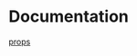 # Documentation

<!-- MR-R{
    type: 'pre',
    file: '../lib/props.js'
} -->
[props](../lib/props.js)

